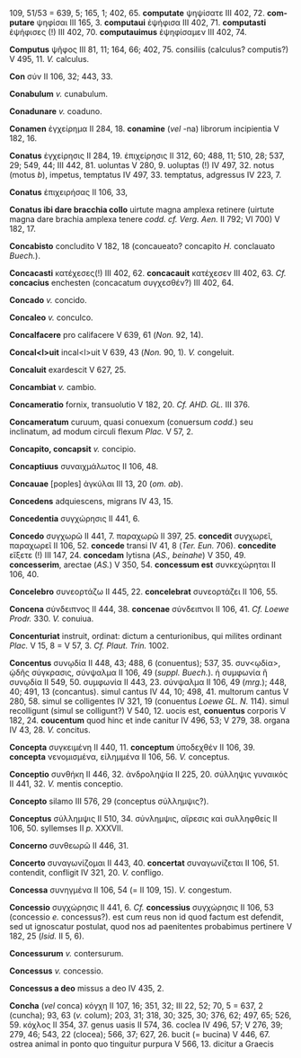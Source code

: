 109, 51/53 = 639, 5; 165, 1; 402, 65. **computate** ψηψίσατε III 402,
72. **com­putare** ψηφίσαι III 165, 3. **computaui** ἐψήφισα III 402, 71.
**computasti** ἐψήφισες (!) III 402, 70. **computauimus** ἐψηφίσαμεν III
402, 74.

**Computus** ψῆφος III 81, 11; 164, 66; 402, 75. consiliis (calculus?
computis?) V 495, 11. *V.* calculus.

**Con** σύν II 106, 32; 443, 33.

**Conabulum** *v.* cunabulum.

**Conadunare** *v.* coaduno.

**Conamen** ἐγχείρημα II 284, 18. **conamine** (*vel* -na) librorum
incipientia V 182, 16.

**Conatus** ἐγχείρησις II 284, 19. ἐπιχείρησις II 312, 60; 488, 11; 510,
28; 537, 29; 549, 44; III 442, 81. uoluntas V 280, 9. uoluptas (!) IV
497, 32. notus (motus *b*), impetus, temptatus IV 497, 33. temptatus,
adgressus IV 223, 7.

**Conatus** ἐπιχειρήσας II 106, 33,

**Conatus ibi dare bracchia collo** uirtute magna amplexa retinere
(uirtute magna dare brachia amplexa tenere *codd. cf. Verg. Aen.* II
792; VI 700) V 182, 17.

**Concabisto** concludito V 182, 18 (concaueato? concapito *H.*
conclauato *Buech.*).

**Concacasti** κατέχεσες(!) III 402, 62. **concacauit** κατέχεσεν III
402, 63. *Cf.* **concacius** enchesten (concacatum συγχεσθέν?) III 402,
64.

**Concado** *v.* concido.

**Concaleo** *v.* conculco.

**Concalfacere** pro califacere V 639, 61 (*Non.* 92, 14).

**Concal\<l\>uit** incal\<l\>uit V 639, 43 (*Non.* 90, 1). *V.*
congeluit.

**Concaluit** exardescit V 627, 25.

**Concambiat** *v.* cambio.

**Concameratio** fornix, transuolutio V 182, 20. *Cf. AHD. GL.* III 376.

**Concameratum** curuum, quasi conuexum (conuersum *codd.*) seu
inclinatum, ad modum circuli flexum *Plac.* V 57, 2.

**Concapito, concapsit** *v.* concipio.

**Concaptiuus** συναιχμάλωτος II 106, 48.

**Concauae** [poples] ἀγκύλαι III 13, 20 (*om. ab*).

**Concedens** adquiescens, migrans IV 43, 15.

**Concedentia** συγχώρησις II 441, 6.

**Concedo** συγχωρῶ II 441, 7. παραχωρῶ II 397, 25. **concedit**
συγχωρεῖ, παραχωρεῖ II 106, 52. **concede** transi IV 41, 8 (*Ter.*
*Eun.* 706). **concedite** εἴξετε (!) III 147, 24. **concedam** lytisna
(*AS., beinahe*) V 350, 49. **concesserim**, arectae (*AS.*) V 350, 54.
**concessum est** συνκεχώρηται II 106, 40.

**Concelebro** συνεορτάζω II 445, 22. **concelebrat** συνεορτάζει II
106, 55.

**Concena** σύνδειπνος II 444, 38. **concenae** σύνδειπνοι II 106, 41.
*Cf. Loewe Prodr.* 330. *V.* conuiua.

**Concenturiat** instruit, ordinat: dictum a centurionibus, qui milites
ordinant *Plac.* V 15, 8 = V 57, 3. *Cf. Plaut. Trin.* 1002.

**Concentus** συνῳδία II 448, 43; 488, 6 (conuentus); 537, 35.
συν\<ῳδία\>, ᾠδῆς σύγκρασις, σύνψαλμα II 106, 49 (*suppl. Buech.*). ἡ
συμφωνία ἢ συνῳδία II 549, 50. συμφωνία II 443, 23. σύνψαλμα II 106, 49
(*mrg.*); 448, 40; 491, 13 (concantus). simul cantus IV 44, 10; 498, 41.
multorum cantus V 280, 58. simul se colligentes IV 321, 19 (conuentus
*Loewe GL. N.* 114). simul recolligunt (simul se colligunt?) V 540, 12.
uocis est, **conuentus** corporis V 182, 24. **coucentum** quod hinc et
inde canitur IV 496, 53; V 279, 38. organa IV 43, 28. *V.* concitus.

**Concepta** συγκειμένη II 440, 11. **conceptum** ὑποδεχθέν II 106, 39.
**concepta** νενομισμένα, εἰλημμένα II 106, 56. *V.* conceptus.

**Conceptio** συνθήκη II 446, 32. ἀνδροληψία II 225, 20. σύλληψις
γυναικός II 441, 32. *V.* mentis conceptio.

**Concepto** silamo III 576, 29 (conceptus σύλλημψις?).

**Conceptus** σύλλημψις II 510, 34. σύνλημψις, αἵρεσις καὶ συλληφθείς II
106, 50. syllemses II *p.* XXXVII.

**Concerno** συνθεωρῶ II 446, 31.

**Concerto** συναγωνίζομαι II 443, 40. **concertat** συναγωνίζεται II
106, 51. contendit, confligit IV 321, 20. *V.* confligo.

**Concessa** συνηγμένα II 106, 54 (= II 109, 15). *V.* congestum.

**Concessio** συγχώρησις II 441, 6. *Cf.* **concessius** συγχώρησις II
106, 53 (concessio *e.* concessus?). est cum reus non id quod factum est
defendit, sed ut ignoscatur postulat, quod nos ad paenitentes probabimus
pertinere V 182, 25 (*Isid.* II 5, 6).

**Concessurum** *v.* contersurum.

**Concessus** *v.* concessio.

**Concessus a deo** missus a deo IV 435, 2.

**Concha** (*vel* conca) κόγχη II 107, 16; 351, 32; III 22, 52; 70, 5 =
637, 2 (cuncha); 93, 63 (*v.* colum); 203, 31; 318, 30; 325, 30; 376,
62; 497, 65; 526, 59. κόχλος II 354, 37. genus uasis II 574, 36. coclea
IV 496, 57; V 276, 39; 279, 46; 543, 22 (clocea); 566, 37; 627, 26.
bucit (= bucina) V 446, 67. ostrea animal in ponto quo tinguitur purpura
V 566, 13. dicitur a Graecis
